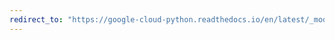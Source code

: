 ```yaml
---
redirect_to: "https://google-cloud-python.readthedocs.io/en/latest/_modules/google/cloud/oslogin_v1.html"
---
```

